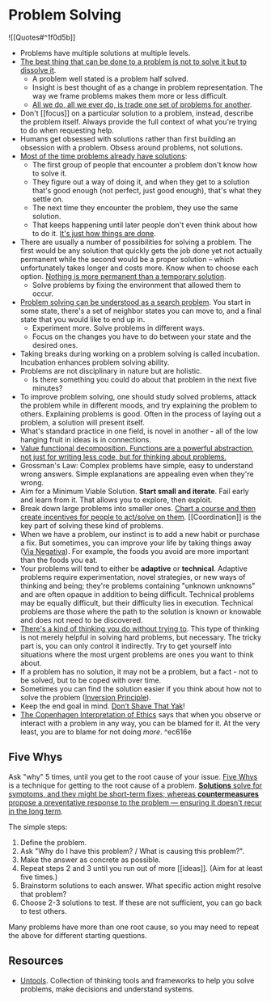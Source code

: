 # Problem Solving

![[Quotes#^1f0d5b]]

- Problems have multiple solutions at multiple levels.
- [The best thing that can be done to a problem is not to solve it but to dissolve it](https://thesystemsthinker.com/a-lifetime-of-systems-thinking/).
	- A problem well stated is a problem half solved.
	- Insight is best thought of as a change in problem representation. The way we frame problems makes them more or less difficult.
	- [All we do, all we ever do, is trade one set of problems for another](https://seths.blog/2021/07/progress-is-a-trade/).
- Don't [[focus]] on a particular solution to a problem, instead, describe the problem itself. Always provide the full context of what you're trying to do when requesting help.
- Humans get obsessed with solutions rather than first building an obsession with a problem. Obsess around problems, not solutions.
- [Most of the time problems already have solutions](http://gordonbrander.com/pattern/culture-is-a-shared-mechanism-for-problem-solving/):
	- The first group of people that encounter a problem don't know how to solve it.
	- They figure out a way of doing it, and when they get to a solution that's good enough (not perfect, just good enough), that's what they settle on.
	- The next time they encounter the problem, they use the same solution.
	- That keeps happening until later people don't even think about how to do it. [It's just how things are done](https://en.wikipedia.org/wiki/Einstellung_effect).
- There are usually a number of possibilities for solving a problem. The first would be any solution that quickly gets the job done yet not actually permanent while the second would be a proper solution – which unfortunately takes longer and costs more. Know when to choose each option. [Nothing is more permanent than a temporary solution](https://thelightersideofwork.com/2021/04/nothing-is-more-permanent-than-a-temporary-solution/).
	- Solve problems by fixing the environment that allowed them to occur.
- [Problem solving can be understood as a search problem](https://rs.io/the-science-of-problem-solving/). You start in some state, there's a set of neighbor states you can move to, and a final state that you would like to end up in.
	- Experiment more. Solve problems in different ways.
	- Focus on the changes you have to do between your state and the desired ones.
- Taking breaks during working on a problem solving is called incubation. Incubation enhances problem solving ability.
- Problems are not disciplinary in nature but are holistic.
	- Is there something you could do about that problem in the next five minutes?
- To improve problem solving, one should study solved problems, attack the problem while in different moods, and try explaining the problem to others. Explaining problems is good. Often in the process of laying out a problem, a solution will present itself.
- What's standard practice in one field, is novel in another - all of the low hanging fruit in ideas is in connections.
- [Value functional decomposition. Functions are a powerful abstraction, not just for writing less code, but for thinking about problems.](https://praeclarum.org/2022/02/19/hard-problems.html)
- Grossman's Law: Complex problems have simple, easy to understand wrong answers. Simple explanations are appealing even when they're wrong.
- Aim for a Minimum Viable Solution. **Start small and iterate**. Fail early and learn from it. That allows you to explore, then exploit.
- Break down large problems into smaller ones. [Chart a course and then create incentives for people to act/solve on them](https://youtu.be/B-dd2ZRlymo). [[Coordination]] is the key part of solving these kind of problems.
- When we have a problem, our instinct is to add a new habit or purchase a fix. But sometimes, you can improve your life by taking things away ([Via Negativa](https://www.artofmanliness.com/articles/via-negativa-adding-to-your-life-by-subtracting/)). For example, the foods you avoid are more important than the foods you eat.
- Your problems will tend to either be **adaptive** or **technical**. Adaptive problems require experimentation, novel strategies, or new ways of thinking and being; they're problems containing "unknown unknowns" and are often opaque in addition to being difficult. Technical problems may be equally difficult, but their difficulty lies in execution. Technical problems are those where the path to the solution is known or knowable and does not need to be discovered.
- [There's a kind of thinking you do without trying to](http://www.paulgraham.com/top.html). This type of thinking is not merely helpful in solving hard problems, but necessary. The tricky part is, you can only control it indirectly. Try to get yourself into situations where the most urgent problems are ones you want to think about.
- If a problem has no solution, it may not be a problem, but a fact - not to be solved, but to be coped with over time.
- Sometimes you can find the solution easier if you think about how not to solve the problem ([Inversion Principle](https://www.mymentalmodels.info/mms-inversion/)).
- Keep the end goal in mind. [Don’t Shave That Yak](https://seths.blog/2005/03/dont_shave_that/)!
- [The Copenhagen Interpretation of Ethics](https://blog.jaibot.com/the-copenhagen-interpretation-of-ethics/) says that when you observe or interact with a problem in any way, you can be blamed for it. At the very least, you are to blame for not doing _more_. ^ec616e


## Five Whys

Ask "why" 5 times, until you get to the root cause of your issue. [Five Whys](https://www.lesswrong.com/posts/jqfANkNduyEQC9hvr/five-whys) is a technique for getting to the root cause of a problem. [**Solutions** solve for symptoms, and they might be short-term fixes; whereas **countermeasures** propose a preventative response to the problem — ensuring it doesn't recur in the long term](https://blog.superhuman.com/five-whys-method/).

The simple steps:
1. Define the problem.
2. Ask "Why do I have this problem? / What is causing this problem?".
3. Make the answer as concrete as possible.
4. Repeat steps 2 and 3 until you run out of more [[ideas]]. (Aim for at least five times.)
5. Brainstorm solutions to each answer. What specific action might resolve that problem?
6. Choose 2-3 solutions to test. If these are not sufficient, you can go back to test others.

Many problems have more than one root cause, so you may need to repeat the above for different starting questions.

## Resources

- [Untools](https://untools.co). Collection of thinking tools and frameworks to help you solve problems, make decisions and understand systems.
